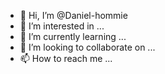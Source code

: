 - 👋 Hi, I’m @Daniel-hommie
- 👀 I’m interested in ...
- 🌱 I’m currently learning ...
- 💞️ I’m looking to collaborate on ...
- 📫 How to reach me ...

<!---
Daniel-hommie/Daniel-hommie is a ✨ special ✨ repository because its `README.md` (this file) appears on your GitHub profile.
You can click the Preview link to take a look at your changes.
--->
